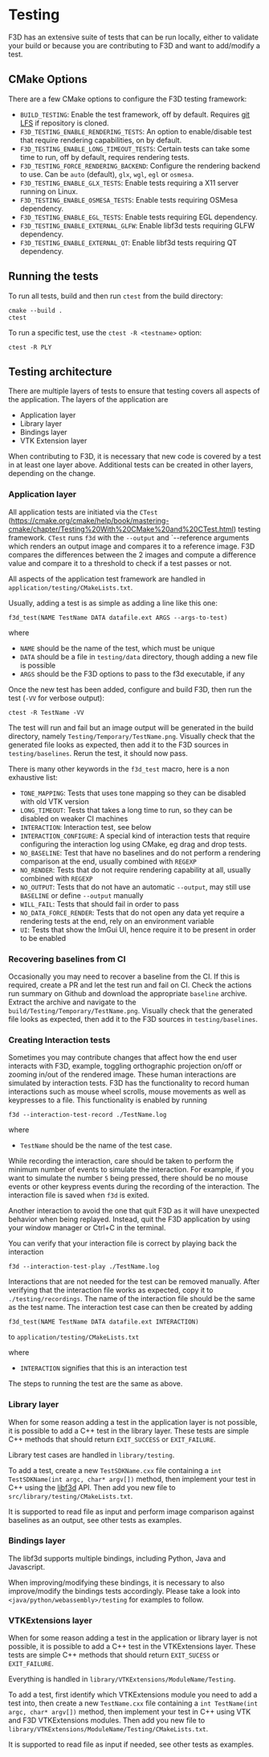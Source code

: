 # Testing

F3D has an extensive suite of tests that can be run locally, either to validate your build or because you are contributing to F3D and want to add/modify a test.

## CMake Options

There are a few CMake options to configure the F3D testing framework:

- `BUILD_TESTING`: Enable the test framework, off by default. Requires [git LFS](https://git-lfs.com/) if repository is cloned.
- `F3D_TESTING_ENABLE_RENDERING_TESTS`: An option to enable/disable test that require rendering capabilities, on by default.
- `F3D_TESTING_ENABLE_LONG_TIMEOUT_TESTS`: Certain tests can take some time to run, off by default, requires rendering tests.
- `F3D_TESTING_FORCE_RENDERING_BACKEND`: Configure the rendering backend to use. Can be `auto` (default), `glx`, `wgl`, `egl` or `osmesa`.
- `F3D_TESTING_ENABLE_GLX_TESTS`: Enable tests requiring a X11 server running on Linux.
- `F3D_TESTING_ENABLE_OSMESA_TESTS`: Enable tests requiring OSMesa dependency.
- `F3D_TESTING_ENABLE_EGL_TESTS`: Enable tests requiring EGL dependency.
- `F3D_TESTING_ENABLE_EXTERNAL_GLFW`: Enable libf3d tests requiring GLFW dependency.
- `F3D_TESTING_ENABLE_EXTERNAL_QT`: Enable libf3d tests requiring QT dependency.

## Running the tests

To run all tests, build and then run `ctest` from the build directory:

```
cmake --build .
ctest
```

To run a specific test, use the `ctest -R <testname>` option:

```
ctest -R PLY
```

## Testing architecture

There are multiple layers of tests to ensure that testing covers all aspects of the application. The layers of the application are

- Application layer
- Library layer
- Bindings layer
- VTK Extension layer

When contributing to F3D, it is necessary that new code is covered by a test in at least one layer above. Additional tests can be created in other layers, depending on the change.

### Application layer

All application tests are initiated via the `CTest` (https://cmake.org/cmake/help/book/mastering-cmake/chapter/Testing%20With%20CMake%20and%20CTest.html) testing framework.
`CTest` runs `f3d` with the `--output` and `--reference arguments which renders an output image and compares it to a reference image. F3D compares the differences between the 2 images and compute a difference value and compare it to a threshold to check if a test passes or not.

All aspects of the application test framework are handled in `application/testing/CMakeLists.txt`.

Usually, adding a test is as simple as adding a line like this one:

```
f3d_test(NAME TestName DATA datafile.ext ARGS --args-to-test)
```

where

- `NAME` should be the name of the test, which must be unique
- `DATA` should be a file in `testing/data` directory, though adding a new file is possible
- `ARGS` should be the F3D options to pass to the f3d executable, if any

Once the new test has been added, configure and build F3D, then run the test (`-VV` for verbose output):

```
ctest -R TestName -VV
```

The test will run and fail but an image output will be generated in the build directory, namely `Testing/Temporary/TestName.png`.
Visually check that the generated file looks as expected, then add it to the F3D sources in `testing/baselines`.
Rerun the test, it should now pass.

There is many other keywords in the `f3d_test` macro, here is a non exhaustive list:

- `TONE_MAPPING`: Tests that uses tone mapping so they can be disabled with old VTK version
- `LONG_TIMEOUT`: Tests that takes a long time to run, so they can be disabled on weaker CI machines
- `INTERACTION`: Interaction test, see below
- `INTERACTION_CONFIGURE`: A special kind of interaction tests that require configuring the interaction log using CMake, eg drag and drop tests.
- `NO_BASELINE`: Test that have no baselines and do not perform a rendering comparison at the end, usually combined with `REGEXP`
- `NO_RENDER`: Tests that do not require rendering capability at all, usually combined with `REGEXP`
- `NO_OUTPUT`: Tests that do not have an automatic `--output`, may still use `BASELINE` or define `--output` manually
- `WILL_FAIL`: Tests that should fail in order to pass
- `NO_DATA_FORCE_RENDER`: Tests that do not open any data yet require a rendering tests at the end, rely on an environment variable
- `UI`: Tests that show the ImGui UI, hence require it to be present in order to be enabled

### Recovering baselines from CI

Occasionally you may need to recover a baseline from the CI. If this is required, create a PR and let the test run and fail on CI. Check the actions run summary on Github and download the appropriate `baseline` archive. Extract the archive and navigate to the `build/Testing/Temporary/TestName.png`. Visually check that the generated file looks as expected, then add it to the F3D sources in `testing/baselines`.

### Creating Interaction tests

Sometimes you may contribute changes that affect how the end user interacts with F3D, example, toggling orthographic projection on/off or zooming in/out of the rendered image. These human interactions are simulated by interaction tests. F3D has the functionality to record human interactions such as mouse wheel scrolls, mouse movements as well as keypresses to a file. This functionality is enabled by running

```
f3d --interaction-test-record ./TestName.log
```

where

- `TestName` should be the name of the test case.

While recording the interaction, care should be taken to perform the minimum number of events to simulate the interaction. For example, if you want to simulate the number `5` being pressed, there should be no mouse events or other keypress events during the recording of the interaction. The interaction file is saved when `f3d` is exited.

Another interaction to avoid the one that quit F3D as it will have unexpected behavior when being replayed. Instead, quit the F3D application by using your window manager or Ctrl+C in the terminal.

You can verify that your interaction file is correct by playing back the interaction

```
f3d --interaction-test-play ./TestName.log
```

Interactions that are not needed for the test can be removed manually. After verifying that the interaction file works as expected, copy it to `./testing/recordings`. The name of the interaction file should be the same as the test name. The interaction test case can then be created by adding

```
f3d_test(NAME TestName DATA datafile.ext INTERACTION)
```

to `application/testing/CMakeLists.txt`

where

- `INTERACTION` signifies that this is an interaction test

The steps to running the test are the same as above.

### Library layer

When for some reason adding a test in the application layer is not possible, it is possible
to add a C++ test in the library layer. These tests are simple C++ methods that should return
`EXIT_SUCCESS` or `EXIT_FAILURE`.

Library test cases are handled in `library/testing`.

To add a test, create a new `TestSDKName.cxx` file containing a `int TestSDKName(int argc, char* argv[])` method,
then implement your test in C++ using the [libf3d](../libf3d/README.md) API.
Then add you new file to `src/library/testing/CMakeLists.txt`.

It is supported to read file as input and perform image comparison against baselines as an output, see other tests as examples.

### Bindings layer

The libf3d supports multiple bindings, including Python, Java and Javascript.

When improving/modifying these bindings, it is necessary to also improve/modify the bindings tests accordingly.
Please take a look into `<java/python/webassembly>/testing` for examples to follow.

### VTKExtensions layer

When for some reason adding a test in the application or library layer is not possible, it is possible
to add a C++ test in the VTKExtensions layer. These tests are simple C++ methods that should return
`EXIT_SUCESS` or `EXIT_FAILURE`.

Everything is handled in `library/VTKExtensions/ModuleName/Testing`.

To add a test, first identify which VTKExtensions module you need to add a test into,
then create a new `TestName.cxx` file containing a `int TestName(int argc, char* argv[])` method,
then implement your test in C++ using VTK and F3D VTKExtensions modules.
Then add you new file to `library/VTKExtensions/ModuleName/Testing/CMakeLists.txt`.

It is supported to read file as input if needed, see other tests as examples.
